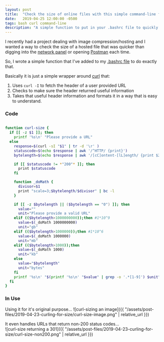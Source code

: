 ```yaml
---
layout: post
title:  "Check the size of online files with this simple command-line function"
date:   2019-04-25 12:00:00 -0500
tags: bash curl command-line
description: "A simple function to put in your .bashrc file to quickly get the size of files via curl"
---
```




I recently had a project dealing with image compression/hosting and I wanted a way to check the size of a hosted file that was quicker than digging into the [network panel](https://developers.google.com/web/tools/chrome-devtools/network/) or opening [Postman](https://www.getpostman.com/) each time. 

So, I wrote a simple function that I've added to my [.bashrc file](https://github.com/BriceShatzer/my-stuff/blob/master/onion-gmg/.zshrc) to do exactly that.


Basically it is just a simple wrapper around [curl](https://curl.haxx.se/) that:
  1. Uses `curl -I` to fetch the header of a user provided URL
  2. Checks to make sure the header returned useful information
  3. Takes that useful header information and formats it in a way that is easy to understand.

### Code
```sh

function curl-size {
  if [[ -z $1 ]]; then
    printf '%s\n' "Please provide a URL"
  else
    response=$(curl -sI "$1" | tr -d '\r' )
    statuscode=$(echo $response | awk '/^HTTP/ {print}')
    bytelength=$(echo $response | awk '/[cC]ontent-[lL]ength/ {print $2}')

    if [[ $statuscode != *"200"* ]]; then
      print $statuscode
    fi

    function _doMath {
      divisor=$1
      print "scale=3;$bytelength/$divisor" | bc -l
    }

    if [[ -z $bytelength || ($bytelength == "0") ]]; then
      value=""
      unit="Please provide a valid URL"
    elif (($bytelength>1000000000));then #1*10^9
      value=$(_doMath 1000000000)
      unit="gb"
    elif (($bytelength>1000000));then #1*10^6
      value=$(_doMath 1000000)
      unit="mb"
    elif (($bytelength>1000));then
      value=$(_doMath 1000)
      unit="kb"
    else
      value="$bytelength"
      unit="bytes"
    fi
    printf '%s\n' "$(printf '%s\n' "$value" | grep -o '.*[1-9]') $unit"
  fi
}

```

### In Use

Using it for it's original purpose...
![curl-sizing an image]({{ "/assets/post-files/2019-04-23-curling-for-size/curl-size-image.png" | relative_url }})


It even handles URLs that return non-200 status codes...  
![curl-size returning a 301]({{ "/assets/post-files/2019-04-23-curling-for-size/curl-size-non200.png" | relative_url }})



<!-- 
![curl-size in action]({{ "/assets/post-files/2019-04-23-curling-for-size/curl-size.png" | relative_url }})

### Broadening Your Horizons


hosted 

 where I needed to check that size of some hosted files pages 



super simple 

writing a function that: 
  1. Uses `curl -I` to fetch the header of a user provided URL
  2. Check to make sure the header returned useful information
  3. Take that useful header information and format it in a way that is understandable
-->